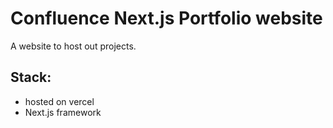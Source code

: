
# Confluence Next.js Portfolio website

A website to host out projects.


## Stack:
- hosted on vercel
- Next.js framework
